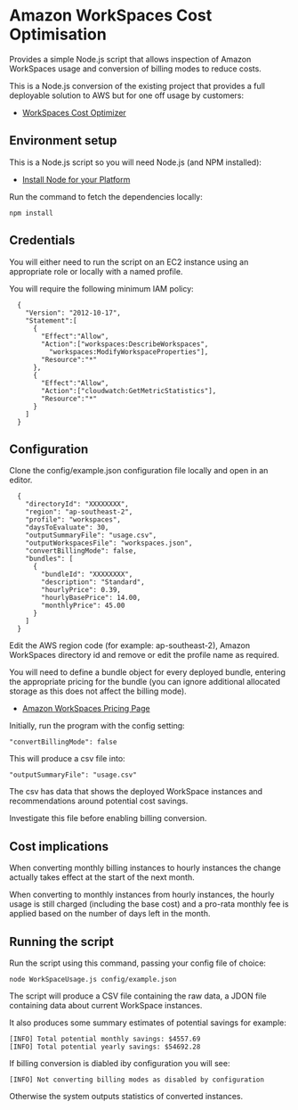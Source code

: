 # Amazon WorkSpaces Cost Optimisation

Provides a simple Node.js script that allows inspection of Amazon WorkSpaces usage and conversion of billing modes to reduce costs.

This is a Node.js conversion of the existing project that provides a full deployable solution to AWS but for one off usage by customers:

- [WorkSpaces Cost Optimizer](https://docs.aws.amazon.com/solutions/latest/workspaces-cost-optimizer/welcome.html)

## Environment setup

This is a Node.js script so you will need Node.js (and NPM installed):

- [Install Node for your Platform](https://nodejs.org/en/download/)

Run the command to fetch the dependencies locally:

	npm install

## Credentials

You will either need to run the script on an EC2 instance using an appropriate role or locally with a named profile.

You will require the following minimum IAM policy:

	  {
	    "Version": "2012-10-17",
	    "Statement":[
	      {
	        "Effect":"Allow",
	        "Action":["workspaces:DescribeWorkspaces",
	          "workspaces:ModifyWorkspaceProperties"],
	        "Resource":"*"
	      },
	      {
	        "Effect":"Allow",
	        "Action":["cloudwatch:GetMetricStatistics"],
	        "Resource":"*"
	      }
	    ]
	  }
 
## Configuration

Clone the config/example.json configuration file locally and open in an editor.

	  {
	    "directoryId": "XXXXXXXX",
	    "region": "ap-southeast-2",
	    "profile": "workspaces",
	    "daysToEvaluate": 30,
	    "outputSummaryFile": "usage.csv",
	    "outputWorkspacesFile": "workspaces.json",
	    "convertBillingMode": false,
	    "bundles": [
	      {
	        "bundleId": "XXXXXXXX",
	        "description": "Standard",
	        "hourlyPrice": 0.39,
	        "hourlyBasePrice": 14.00,
	        "monthlyPrice": 45.00
	      }    
	    ]
	  }
  
Edit the AWS region code (for example: ap-southeast-2), Amazon WorkSpaces directory id and remove or edit the profile name as required.  

You will need to define a bundle object for every deployed bundle, entering the appropriate pricing for the bundle (you can ignore additional allocated storage as this does not affect the billing mode).

- [Amazon WorkSpaces Pricing Page](https://aws.amazon.com/workspaces/pricing/)

Initially, run the program with the config setting:

	"convertBillingMode": false

This will produce a csv file into:

	"outputSummaryFile": "usage.csv"
  
The csv has data that shows the deployed WorkSpace instances and recommendations around potential cost savings.

Investigate this file before enabling billing conversion.

## Cost implications

When converting monthly billing instances to hourly instances the change actually takes effect at the start of the next month.

When converting to monthly instances from hourly instances, the hourly usage is still charged (including the base cost) and a pro-rata monthly fee is applied based on the number of days left in the month.

## Running the script

Run the script using this command, passing your config file of choice:

	node WorkSpaceUsage.js config/example.json

The script will produce a CSV file containing the raw data, a JDON file containing data about current WorkSpace instances.

It also produces some summary estimates of potential savings for example:

	[INFO] Total potential monthly savings: $4557.69
	[INFO] Total potential yearly savings: $54692.28
  
If billing conversion is diabled iby configuration you will see:

	[INFO] Not converting billing modes as disabled by configuration
  
Otherwise the system outputs statistics of converted instances.